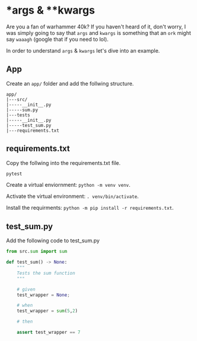 # *args & **kwargs

Are you a fan of warhammer 40k? If you haven't heard of it, don't worry, I was simply going to say that `args` and `kwargs` is something that an `ork` might say `waaagh` (google that if you need to lol).

In order to understand `args` & `kwargs` let's dive into an example.

## App

Create an `app/` folder and add the follwing structure.

```
app/
|---src/
|-----__init__.py
|-----sum.py
|---tests
|-----__init__.py
|-----test_sum.py
|---requirements.txt
```

## requirements.txt

Copy the follwing into the requirements.txt file.

```python
pytest
```

Create a virtual enviornment: `python -m venv venv`.

Activate the virtual environment: `. venv/bin/activate`.

Install the requirments: `python -m pip install -r requirements.txt`.

## test_sum.py

Add the following code to test_sum.py

```python
from src.sum import sum

def test_sum() -> None:
    """
    Tests the sum function
    """

    # given
    test_wrapper = None;

    # when
    test_wrapper = sum(5,2)

    # then

    assert test_wrapper == 7
```

